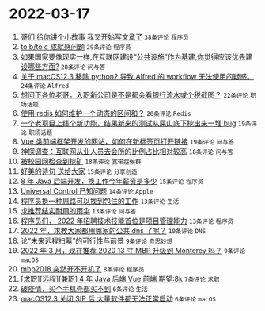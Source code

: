 # 2022-03-17

1. [哥们 给你讲个小故事 我又开始写文章了](https://www.v2ex.com/t/840926) `38条评论` `程序员`
1. [to b/to c 成就感问题](https://www.v2ex.com/t/840921) `29条评论` `程序员`
1. [如果国家要像现实一样,在互联网建设“公共设施”作为基建,你觉得应该优先建设哪些方面?](https://www.v2ex.com/t/840954) `28条评论` `问与答`
1. [关于 macOS12.3 移除 python2 导致 Alfred 的 workflow 无法使用的疑惑。](https://www.v2ex.com/t/840939) `24条评论` `Alfred`
1. [想问下各位老哥，入职新公司是不是都会看银行流水或个税截图？](https://www.v2ex.com/t/840920) `22条评论` `职场话题`
1. [使用 redis 如何维护一个动态的区间和？](https://www.v2ex.com/t/840956) `20条评论` `Redis`
1. [一个老项目上线个新功能，结果新来的测试从屎山底下挖出来一堆 bug](https://www.v2ex.com/t/840955) `19条评论` `职场话题`
1. [Vue 类前端框架开发的网站，如何在新标签页打开链接](https://www.v2ex.com/t/840945) `19条评论` `问与答`
1. [神探调查：互联网从业人员去会所的比例占比相对较高](https://www.v2ex.com/t/840929) `18条评论` `问与答`
1. [被校园网检查到挖矿](https://www.v2ex.com/t/840925) `18条评论` `宽带症候群`
1. [好美的诗句 送给大家](https://www.v2ex.com/t/840950) `15条评论` `分享创造`
1. [8 年 Java 后端开发，换工作今年薪资是多少](https://www.v2ex.com/t/840943) `15条评论` `程序员`
1. [Universal Control 已知问题](https://www.v2ex.com/t/840932) `14条评论` `Apple`
1. [程序员换一种思路可以找到包住的工作](https://www.v2ex.com/t/840960) `13条评论` `生活`
1. [求推荐结实耐用的雨伞](https://www.v2ex.com/t/840942) `13条评论` `问与答`
1. [程序员们， 2022 年招聘技术技能首位是项目管理能力](https://www.v2ex.com/t/840924) `13条评论` `程序员`
1. [2022 年，求教大家都用哪家的公共 dns 了呢？](https://www.v2ex.com/t/840916) `10条评论` `DNS`
1. [论“未来远程扫墓”的可行性与前景](https://www.v2ex.com/t/840957) `9条评论` `奇思妙想`
1. [2022 年 3 月，现在推荐 2020 13 寸 MBP 升级到 Monterey 吗？](https://www.v2ex.com/t/840940) `9条评论` `macOS`
1. [mbp2018 突然开不开机了](https://www.v2ex.com/t/840915) `8条评论` `程序员`
1. [[求职][远程][兼职] 4 年 Java 后端 Vue 前端 期望:8k](https://www.v2ex.com/t/840928) `7条评论` `求职`
1. [破疫情，买个手机壳都买不到](https://www.v2ex.com/t/840969) `6条评论` `生活`
1. [macOS12.3 关闭 SIP 后 大量软件都无法正常启动](https://www.v2ex.com/t/840958) `6条评论` `macOS`
